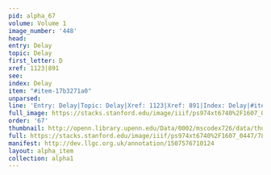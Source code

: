 ```yaml
---
pid: alpha_67
volume: Volume 1
image_number: '448'
head: 
entry: Delay
topic: Delay
first_letter: D
xref: 1123|891
see: 
index: Delay
item: "#item-17b3271a0"
unparsed: 
line: 'Entry: Delay|Topic: Delay|Xref: 1123|Xref: 891|Index: Delay|#item-17b3271a0'
full_image: https://stacks.stanford.edu/image/iiif/ps974xt6740%2F1607_0447/full/full/0/default.jpg
order: '67'
thumbnail: http://openn.library.upenn.edu/Data/0002/mscodex726/data/thumb/1607_0447_thumb.jpg
full: https://stacks.stanford.edu/image/iiif/ps974xt6740%2F1607_0447/785,4058,2974,430/full/0/default.jpg
manifest: http://dev.llgc.org.uk/annotation/1507576710124
layout: alpha_item
collection: alpha1
---
```

